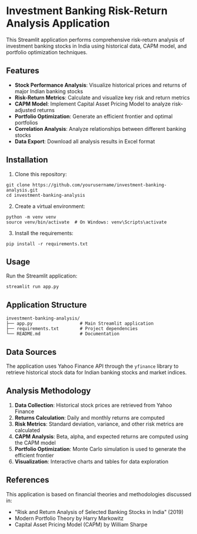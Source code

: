 # Investment Banking Risk-Return Analysis Application

This Streamlit application performs comprehensive risk-return analysis of investment banking stocks in India using historical data, CAPM model, and portfolio optimization techniques.

## Features

- **Stock Performance Analysis**: Visualize historical prices and returns of major Indian banking stocks
- **Risk-Return Metrics**: Calculate and visualize key risk and return metrics
- **CAPM Model**: Implement Capital Asset Pricing Model to analyze risk-adjusted returns
- **Portfolio Optimization**: Generate an efficient frontier and optimal portfolios
- **Correlation Analysis**: Analyze relationships between different banking stocks
- **Data Export**: Download all analysis results in Excel format

## Installation

1. Clone this repository:
```
git clone https://github.com/yourusername/investment-banking-analysis.git
cd investment-banking-analysis
```

2. Create a virtual environment:
```
python -m venv venv
source venv/bin/activate  # On Windows: venv\Scripts\activate
```

3. Install the requirements:
```
pip install -r requirements.txt
```

## Usage

Run the Streamlit application:
```
streamlit run app.py
```

## Application Structure

```
investment-banking-analysis/
├── app.py                  # Main Streamlit application
├── requirements.txt        # Project dependencies
└── README.md               # Documentation
```

## Data Sources

The application uses Yahoo Finance API through the `yfinance` library to retrieve historical stock data for Indian banking stocks and market indices.

## Analysis Methodology

1. **Data Collection**: Historical stock prices are retrieved from Yahoo Finance
2. **Returns Calculation**: Daily and monthly returns are computed
3. **Risk Metrics**: Standard deviation, variance, and other risk metrics are calculated
4. **CAPM Analysis**: Beta, alpha, and expected returns are computed using the CAPM model
5. **Portfolio Optimization**: Monte Carlo simulation is used to generate the efficient frontier
6. **Visualization**: Interactive charts and tables for data exploration

## References

This application is based on financial theories and methodologies discussed in:

- "Risk and Return Analysis of Selected Banking Stocks in India" (2019)
- Modern Portfolio Theory by Harry Markowitz
- Capital Asset Pricing Model (CAPM) by William Sharpe